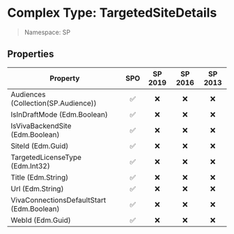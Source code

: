 # Complex Type: TargetedSiteDetails

> Namespace: SP

## Properties

Property | SPO | SP 2019 | SP 2016 | SP 2013
----------|:---:|:-------:|:-------:|:-------:
Audiences (Collection(SP.Audience)) | ✅ | ❌ | ❌ | ❌
IsInDraftMode (Edm.Boolean) | ✅ | ❌ | ❌ | ❌
IsVivaBackendSite (Edm.Boolean) | ✅ | ❌ | ❌ | ❌
SiteId (Edm.Guid) | ✅ | ❌ | ❌ | ❌
TargetedLicenseType (Edm.Int32) | ✅ | ❌ | ❌ | ❌
Title (Edm.String) | ✅ | ❌ | ❌ | ❌
Url (Edm.String) | ✅ | ❌ | ❌ | ❌
VivaConnectionsDefaultStart (Edm.Boolean) | ✅ | ❌ | ❌ | ❌
WebId (Edm.Guid) | ✅ | ❌ | ❌ | ❌